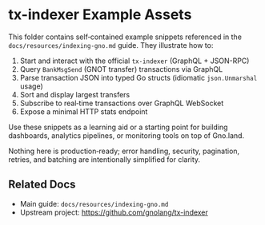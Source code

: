 # tx-indexer Example Assets

This folder contains self‑contained example snippets referenced in the `docs/resources/indexing-gno.md` guide. They illustrate how to:

1. Start and interact with the official `tx-indexer` (GraphQL + JSON-RPC)
2. Query `BankMsgSend` (GNOT transfer) transactions via GraphQL
3. Parse transaction JSON into typed Go structs (idiomatic `json.Unmarshal` usage)
4. Sort and display largest transfers
5. Subscribe to real‑time transactions over GraphQL WebSocket
6. Expose a minimal HTTP stats endpoint

Use these snippets as a learning aid or a starting point for building dashboards, analytics pipelines, or monitoring tools on top of Gno.land.

Nothing here is production‑ready; error handling, security, pagination, retries, and batching are intentionally simplified for clarity.

## Related Docs
- Main guide: `docs/resources/indexing-gno.md`
- Upstream project: https://github.com/gnolang/tx-indexer
